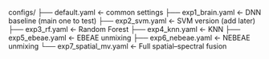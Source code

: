 configs/
├── default.yaml          ← common settings
├── exp1_brain.yaml       ← DNN baseline (main one to test)
├── exp2_svm.yaml         ← SVM version (add later)
├── exp3_rf.yaml          ← Random Forest
├── exp4_knn.yaml         ← KNN
├── exp5_ebeae.yaml       ← EBEAE unmixing
├── exp6_nebeae.yaml      ← NEBEAE unmixing
└── exp7_spatial_mv.yaml  ← Full spatial–spectral fusion

